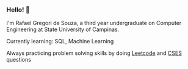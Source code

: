 ### Hello! 👋

I'm Rafael Gregori de Souza, a third year undergraduate on Computer Engineering at State University of Campinas.

Currently learning: SQL, Machine Learning

Always practicing problem solving skills by doing [Leetcode](https://leetcode.com/callmeGalo/) and [CSES](https://cses.fi/user/113925) questions


<!--
**RafaelGreg18/RafaelGreg18** is a ✨ _special_ ✨ repository because its `README.md` (this file) appears on your GitHub profile.

Here are some ideas to get you started:

- 🔭 I’m currently working on ...
- 🌱 I’m currently learning ...
- 👯 I’m looking to collaborate on ...
- 🤔 I’m looking for help with ...
- 💬 Ask me about ...
- 📫 How to reach me: ...
- 😄 Pronouns: ...
- ⚡ Fun fact: ...
-->
